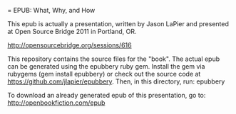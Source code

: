 = EPUB: What, Why, and How

This epub is actually a presentation, written by Jason LaPier and presented at Open Source Bridge 2011 in Portland, OR.

http://opensourcebridge.org/sessions/616

This repository contains the source files for the "book". The actual epub can be generated using the epubbery ruby gem. Install the gem via rubygems (gem install epubbery) or check out the source code at https://github.com/jlapier/epubbery. Then, in this directory, run: epubbery

To download an already generated epub of this presentation, go to:
http://openbookfiction.com/epub
